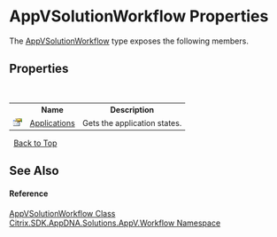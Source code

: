 # AppVSolutionWorkflow Properties
 

The <a href="T_Citrix_SDK_AppDNA_Solutions_AppV_Workflow_AppVSolutionWorkflow">AppVSolutionWorkflow</a> type exposes the following members.


## Properties
&nbsp;<table><tr><th></th><th>Name</th><th>Description</th></tr><tr><td>![Public property](media/pubproperty.gif "Public property")</td><td><a href="P_Citrix_SDK_AppDNA_Solutions_AppV_Workflow_AppVSolutionWorkflow_Applications">Applications</a></td><td>
Gets the application states.</td></tr></table>&nbsp;
<a href="#appvsolutionworkflow-properties">Back to Top</a>

## See Also


#### Reference
<a href="T_Citrix_SDK_AppDNA_Solutions_AppV_Workflow_AppVSolutionWorkflow">AppVSolutionWorkflow Class</a><br /><a href="N_Citrix_SDK_AppDNA_Solutions_AppV_Workflow">Citrix.SDK.AppDNA.Solutions.AppV.Workflow Namespace</a><br />